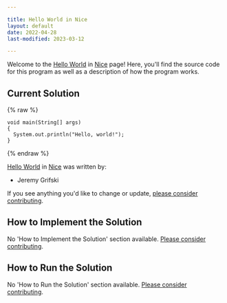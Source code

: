 ```yaml
---

title: Hello World in Nice
layout: default
date: 2022-04-28
last-modified: 2023-03-12

---
```


Welcome to the [Hello World](https://sampleprograms.io/projects/hello-world) in [Nice](https://sampleprograms.io/languages/nice) page! Here, you'll find the source code for this program as well as a description of how the program works.

## Current Solution

{% raw %}

```nice
void main(String[] args)
{
  System.out.println("Hello, world!");
}
```

{% endraw %}

[Hello World](https://sampleprograms.io/projects/hello-world) in [Nice](https://sampleprograms.io/languages/nice) was written by:

- Jeremy Grifski

If you see anything you'd like to change or update, [please consider contributing](https://github.com/TheRenegadeCoder/sample-programs).

## How to Implement the Solution

No 'How to Implement the Solution' section available. [Please consider contributing](https://github.com/TheRenegadeCoder/sample-programs-website).

## How to Run the Solution

No 'How to Run the Solution' section available. [Please consider contributing](https://github.com/TheRenegadeCoder/sample-programs-website).